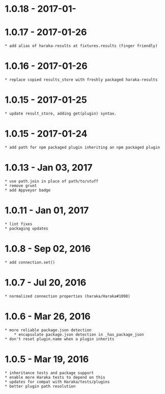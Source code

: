 
# 1.0.18 - 2017-01-


# 1.0.17 - 2017-01-26
    * add alias of haraka-results at fixtures.results (finger friendly)

# 1.0.16 - 2017-01-26
    * replace copied results_store with freshly packaged haraka-results

# 1.0.15 - 2017-01-25
    * update result_store, adding get(plugin) syntax.

# 1.0.15 - 2017-01-24
    * add path for npm packaged plugin inheriting an npm packaged plugin

# 1.0.13 - Jan 03, 2017
    * use path.join in place of path/to/stuff
    * remove grunt
    * add Appveyor badge

# 1.0.11 - Jan 01, 2017

    * lint fixes
    * packaging updates

# 1.0.8 - Sep 02, 2016

    * add connection.set()

# 1.0.7 - Jul 20, 2016

    * normalized connection properties (haraka/Haraka#1098)

# 1.0.6 - Mar 26, 2016

    * more reliable package.json detection
        * encapsulate package.json detection in _has_package_json
    * don't reset plugin.name when a plugin inherits

# 1.0.5 - Mar 19, 2016

    * inheritance tests and package support
    * enable more Haraka tests to depend on this
    * updates for compat with Haraka/tests/plugins
    * better plugin path resolution
